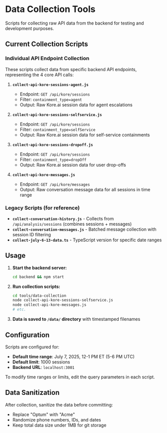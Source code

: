 # Data Collection Tools

Scripts for collecting raw API data from the backend for testing and development purposes.

## Current Collection Scripts

### Individual API Endpoint Collection
These scripts collect data from specific backend API endpoints, representing the 4 core API calls:

1. **`collect-api-kore-sessions-agent.js`**
   - Endpoint: `GET /api/kore/sessions` 
   - Filter: `containment_type=agent`
   - Output: Raw Kore.ai session data for agent escalations

2. **`collect-api-kore-sessions-selfservice.js`**
   - Endpoint: `GET /api/kore/sessions`
   - Filter: `containment_type=selfService` 
   - Output: Raw Kore.ai session data for self-service containments

3. **`collect-api-kore-sessions-dropoff.js`**
   - Endpoint: `GET /api/kore/sessions`
   - Filter: `containment_type=dropOff`
   - Output: Raw Kore.ai session data for user drop-offs

4. **`collect-api-kore-messages.js`**
   - Endpoint: `GET /api/kore/messages`
   - Output: Raw conversation message data for all sessions in time range

### Legacy Scripts (for reference)
- **`collect-conversation-history.js`** - Collects from `/api/analysis/sessions` (combines sessions + messages)
- **`collect-conversation-messages.js`** - Batched message collection with session ID filtering
- **`collect-july-6-13-data.ts`** - TypeScript version for specific date ranges

## Usage

1. **Start the backend server:**
   ```bash
   cd backend && npm start
   ```

2. **Run collection scripts:**
   ```bash
   cd tools/data-collection
   node collect-api-kore-sessions-selfservice.js
   node collect-api-kore-messages.js
   # etc.
   ```

3. **Data is saved to `/data/` directory** with timestamped filenames

## Configuration

Scripts are configured for:
- **Default time range**: July 7, 2025, 12-1 PM ET (5-6 PM UTC)
- **Default limit**: 1000 sessions
- **Backend URL**: `localhost:3001`

To modify time ranges or limits, edit the query parameters in each script.

## Data Sanitization

After collection, sanitize the data before committing:
- Replace "Optum" with "Acme"
- Randomize phone numbers, IDs, and dates
- Keep total data size under 1MB for git storage